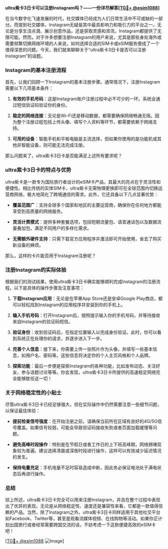 **ultra紫卡3日卡可以注册Instagram吗？——一份详尽解答[[TG💪+ @esim1088](https://t.me/s/esim1088)]**

在当今数字化飞速发展的时代，社交媒体已经成为人们日常生活中不可或缺的一部分。而提到社交媒体，Instagram无疑是其中最具影响力和吸引力的平台之一。无论是分享生活点滴、展示创意作品，还是获取灵感和资讯，Instagram都提供了无限可能。然而，对于许多想要注册Instagram的用户来说，尤其是那些身处海外或需要频繁切换网络环境的人来说，如何选择合适的SIM卡或eSIM服务便成了一个值得深思的问题。今天，我们就来聊聊关于“ultra紫卡3日卡是否可以注册Instagram”的话题。

### Instagram的基本注册流程

首先，让我们回顾一下Instagram的基本注册步骤。通常情况下，注册Instagram需要以下几项基本条件：

1. **有效的手机号码**：这是Instagram账户注册过程中必不可少的一环。系统会通过短信验证码验证你的身份。
   
2. **稳定的网络连接**：无论是Wi-Fi还是移动数据，都需要确保网络畅通无阻。因为整个注册过程包括上传头像、填写个人资料等环节，都需要依赖于网络支持。

3. **可用的设备**：智能手机和平板电脑是主流选择，但如果你使用的是功能机或其他非智能设备，则可能无法完成注册。

那么问题来了，ultra紫卡3日卡是否能满足上述所有要求呢？

### ultra紫卡3日卡的特点与优势

ultra紫卡是一款专为国际旅行者设计的eSIM卡产品，其最大的亮点在于灵活性和便捷性。相比传统的实体SIM卡，ultra紫卡无需物理更换即可在全球范围内切换运营商网络，极大地简化了跨境通信的需求。此外，它还具备以下几点显著优势：

- **覆盖范围广**：支持全球多个国家和地区的主要运营商，确保你在任何地方都能享受到高质量的网络服务。
  
- **灵活计费模式**：提供多种套餐选项，包括短期流量包、语音通话包以及数据流量叠加包，满足不同用户的多样化需求。
  
- **无需额外硬件支持**：只需下载官方应用程序并激活即可开始使用，省去了购买新设备的麻烦。

那么，这样的卡片能否用于Instagram注册呢？

### 注册Instagram的实际体验

根据我们的测试结果，使用ultra紫卡3日卡确实能够顺利完成Instagram的注册流程。以下是具体的操作步骤及注意事项：

1. **下载Instagram应用**：无论是在苹果App Store还是安卓Google Play商店，都可以轻松找到Instagram的应用程序并安装到你的手机上。

2. **输入手机号码**：打开Instagram后，按照提示输入你的手机号码，并等待接收来自Instagram的验证码短信。

3. **验证身份**：收到验证码后，在指定位置输入以完成身份验证。此时，你可以看到系统正在处理你的请求，并逐步进入下一步。

4. **完善个人信息**：接下来，你需要上传一张照片作为头像，并填写一些基本信息，如用户名、密码等。这些信息将决定你的个人主页风格和个人品牌。

5. **探索功能**：最后一步便是探索Instagram的各种功能，比如发布动态、关注好友、参与话题讨论等等。你会发现，ultra紫卡3日卡所提供的高速稳定网络完全能够胜任这一切！

### 关于网络稳定性的小贴士

尽管ultra紫卡3日卡已经足够强大，但在实际操作中仍然需要注意一些细节问题，以保证最佳体验：

- **提前检查信号强度**：在开始注册之前，请确保当前所在区域有良好的4G/5G信号覆盖。如果信号较弱，可能会导致验证码接收失败或者页面加载缓慢等问题。

- **避免高峰时段操作**：特别是在节假日或者工作日的上下班高峰期，网络拥堵现象较为普遍。建议选择清晨或深夜时段进行操作，这样可以有效减少延迟情况的发生。

- **保持电量充足**：手机电量不足时容易造成中断，因此务必保证电池处于满电状态后再进行操作。

### 总结

综上所述，ultra紫卡3日卡完全可以用来注册Instagram，并且在整个过程中表现出了优异的表现。无论是从网络稳定性、速度还是兼容性来看，它都是一款值得信赖的产品。当然，除了Instagram之外，ultra紫卡3日卡同样适用于其他社交平台如Facebook、Twitter等，甚至是观看流媒体视频、在线购物等活动。如果你正计划出国旅行或者经常需要跨国交流的话，不妨考虑一下这款便捷高效的eSIM卡吧！

[[TG💪+ @esim1088](https://t.me/s/esim1088) ![Image](https://i.postimg.cc/4NQfJmqS/Snipaste-2025-05-13-00-14-12.png)]
